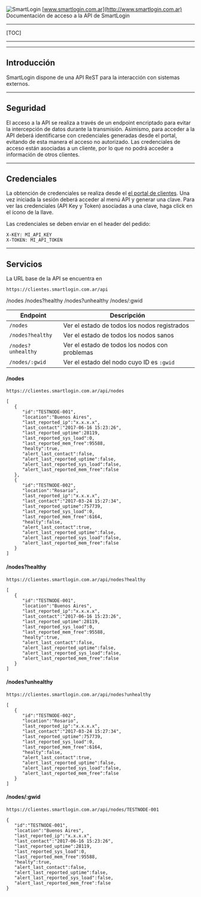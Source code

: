 ![SmartLogin](http://www.smartlogin.com.ar/images/logo.png)
[www.smartlogin.com.ar](http://www.smartlogin.com.ar)
Documentación de acceso a la API de SmartLogin

----------

[TOC]

----------

----------

Introducción
----------------
SmartLogin dispone de una API ReST para la interacción con sistemas externos. 

----------

Seguridad
----------------
El acceso a la API se realiza a través de un endpoint encriptado para evitar la intercepción de datos durante la transmisión. Asimismo, para acceder a la API deberá identificarse con credenciales generadas desde el portal, evitando de esta manera el acceso no autorizado. Las credenciales de acceso están asociadas a un cliente, por lo que no podrá acceder a información de otros clientes.

----------

Credenciales
------------
La obtención de credenciales se realiza desde el [el portal de clientes](https://clientes.smartlogin.com.ar/). Una vez iniciada la sesión deberá acceder al menú API y generar una clave.
Para ver las credenciales (API Key y Token) asociadas a una clave, haga click en el ícono de la llave.

Las credenciales se deben enviar en el header del pedido:
```
X-KEY: MI_API_KEY
X-TOKEN: MI_API_TOKEN
```

----------

Servicios
---------
La URL base de la API se encuentra en

    https://clientes.smartlogin.com.ar/api


/nodes
/nodes?healthy
/nodes?unhealthy
/nodes/:gwid

| Endpoint             | Descripción              
 --------------------- | ------------------------------------------------
| `/nodes`             | Ver el estado de todos los nodos registrados
| `/nodes?healthy`     | Ver el estado de todos los nodos sanos
| `/nodes?unhealthy`   | Ver el estado de todos los nodos con problemas
| `/nodes/:gwid`       | Ver el estado del nodo cuyo ID es `:gwid`


#### /nodes
    https://clientes.smartlogin.com.ar/api/nodes

```
[
   {
      "id":"TESTNODE-001",
      "location":"Buenos Aires",
      "last_reported_ip":"x.x.x.x",
      "last_contact":"2017-06-16 15:23:26",
      "last_reported_uptime":28119,
      "last_reported_sys_load":0,
      "last_reported_mem_free":95588,
      "healty":true,
      "alert_last_contact":false,
      "alert_last_reported_uptime":false,
      "alert_last_reported_sys_load":false,
      "alert_last_reported_mem_free":false
   },
   {
      "id":"TESTNODE-002",
      "location":"Rosario",
      "last_reported_ip":"x.x.x.x",
      "last_contact":"2017-03-24 15:27:34",
      "last_reported_uptime":757739,
      "last_reported_sys_load":0,
      "last_reported_mem_free":6164,
      "healty":false,
      "alert_last_contact":true,
      "alert_last_reported_uptime":false,
      "alert_last_reported_sys_load":false,
      "alert_last_reported_mem_free":false
   }
]	
```

#### /nodes?healthy
    https://clientes.smartlogin.com.ar/api/nodes?healthy

```
[
   {
      "id":"TESTNODE-001",
      "location":"Buenos Aires",
      "last_reported_ip":"x.x.x.x",
      "last_contact":"2017-06-16 15:23:26",
      "last_reported_uptime":28119,
      "last_reported_sys_load":0,
      "last_reported_mem_free":95588,
      "healty":true,
      "alert_last_contact":false,
      "alert_last_reported_uptime":false,
      "alert_last_reported_sys_load":false,
      "alert_last_reported_mem_free":false
   }
]	
```

#### /nodes?unhealthy
    https://clientes.smartlogin.com.ar/api/nodes?unhealthy

```
[
   {
      "id":"TESTNODE-002",
      "location":"Rosario",
      "last_reported_ip":"x.x.x.x",
      "last_contact":"2017-03-24 15:27:34",
      "last_reported_uptime":757739,
      "last_reported_sys_load":0,
      "last_reported_mem_free":6164,
      "healty":false,
      "alert_last_contact":true,
      "alert_last_reported_uptime":false,
      "alert_last_reported_sys_load":false,
      "alert_last_reported_mem_free":false
   }
]	
```
#### /nodes/:gwid
    https://clientes.smartlogin.com.ar/api/nodes/TESTNODE-001

```
{
   "id":"TESTNODE-001",
   "location":"Buenos Aires",
   "last_reported_ip":"x.x.x.x",
   "last_contact":"2017-06-16 15:23:26",
   "last_reported_uptime":28119,
   "last_reported_sys_load":0,
   "last_reported_mem_free":95588,
   "healty":true,
   "alert_last_contact":false,
   "alert_last_reported_uptime":false,
   "alert_last_reported_sys_load":false,
   "alert_last_reported_mem_free":false
}
```
